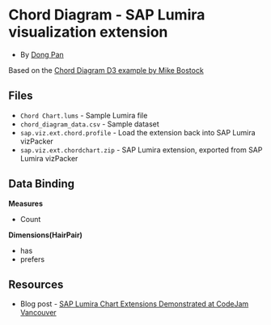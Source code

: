 Chord Diagram - SAP Lumira visualization extension
=================================================

* By [Dong Pan](http://scn.sap.com/people/dong.pan)<br>

Based on the [Chord Diagram D3 example by Mike Bostock](http://bl.ocks.org/mbostock/4062006)

Files
-----------
* `Chord Chart.lums` - Sample Lumira file
* `chord_diagram_data.csv` - Sample dataset
* `sap.viz.ext.chord.profile` - Load the extension back into SAP Lumira vizPacker
* `sap.viz.ext.chordchart.zip` - SAP Lumira extension, exported from SAP Lumira vizPacker

Data Binding
-------------
<strong>Measures</strong>
* Count
 
<strong>Dimensions(HairPair)</strong>
* has
* prefers


Resources
-----------
* Blog post - [SAP Lumira Chart Extensions Demonstrated at CodeJam Vancouver](http://scn.sap.com/community/lumira/blog/2014/06/28/cool-chart-extensions-demonstrated-at-lumira-codejam-vancouver)
